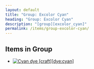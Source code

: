 ```yaml
---
layout: default
title: "Group: Excolor Cyan"
heading: "Group: Excolor Cyan"
description: "[group][excolor_cyan]"
permalink: /items/group-excolor-cyan/
---
```



## Items in Group

<ul class="list-items clearfix">
    <li><a href="{{site.baseurl}}/items/dye-cyan/"><img src="{{site.baseurl}}/assets/img/items/textures/dye_cyan.png" data-toggle="tooltip" title="Cyan dye [craft][dye:cyan]"></a></li>
</ul>
